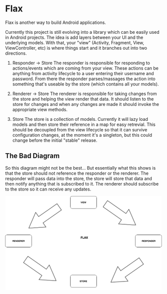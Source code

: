 # Flax
Flax is another way to build Android applications.

Currently this project is still evolving into a library which can be easily used in Android projects. The idea is add layers between your UI and the underlying models. With that, your "view" (Activity, Fragment, View, ViewController, etc) is where things start and it branches out into two directions.

1) Responder -> Store
The responder is responsible for responding to actions/events which are coming from your view. These actions can be anything from activity lifecycle to a user entering their username and password. From there the responder parses/massages the action into something that's useable by the store (which contains all your models).

2) Renderer -> Store
The renderer is responsible for taking changes from the store and helping the view render that data. It should listen to the store for changes and when any changes are made it should invoke the appropriate view methods.

3) Store
The store is a collection of models. Currently it will lazy load models and then store their reference in a map for easy retrevial. This should be decoupled from the view lifecycle so that it can survive configuration changes, at the moment it's a singleton, but this could change before the initial "stable" release.

## The Bad Diagram
So this diagram might not be the best... But essentially what this shows is that the store should not reference the responder or the renderer. The responder will pass data into the store, the store will store that data and then notify anything that is subscribed to it. The renderer should subscribe to the store so it can receive any updates.

![alt tag](https://github.com/CodyEngel/Flax/blob/master/architecture-flow.png)
